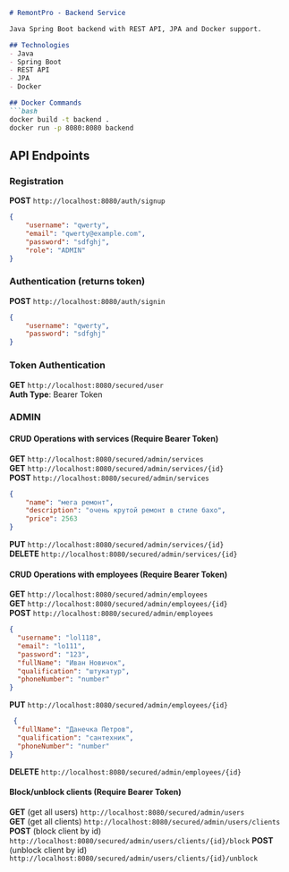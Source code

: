 ```markdown
# RemontPro - Backend Service

Java Spring Boot backend with REST API, JPA and Docker support.

## Technologies
- Java
- Spring Boot
- REST API
- JPA
- Docker

## Docker Commands
```bash
docker build -t backend .
docker run -p 8080:8080 backend
```

## API Endpoints

### Registration 
**POST** `http://localhost:8080/auth/signup`

```json
{
    "username": "qwerty",
    "email": "qwerty@example.com",
    "password": "sdfghj",
    "role": "ADMIN"
}
```

### Authentication (returns token)
**POST** `http://localhost:8080/auth/signin`

```json
{
    "username": "qwerty",
    "password": "sdfghj"
}
```

### Token Authentication
**GET** `http://localhost:8080/secured/user`  
**Auth Type**: Bearer Token 

### ADMIN
#### CRUD Operations with services (Require Bearer Token)
**GET**    `http://localhost:8080/secured/admin/services`  
**GET**    `http://localhost:8080/secured/admin/services/{id}`  
**POST**   `http://localhost:8080/secured/admin/services`

```json
{
    "name": "мега ремонт",
    "description": "очень крутой ремонт в стиле бахо",
    "price": 2563
}
```

**PUT**    `http://localhost:8080/secured/admin/services/{id}`  
**DELETE** `http://localhost:8080/secured/admin/services/{id}`

#### CRUD Operations with employees (Require Bearer Token)
**GET**    `http://localhost:8080/secured/admin/employees`  
**GET**    `http://localhost:8080/secured/admin/employees/{id}`  
**POST**   `http://localhost:8080/secured/admin/employees`

```json
{
  "username": "lol118",
  "email": "lo111",
  "password": "123",
  "fullName": "Иван Новичок",
  "qualification": "штукатур",
  "phoneNumber": "number"
}
```

**PUT**    `http://localhost:8080/secured/admin/employees/{id}`  
```json
 {
  "fullName": "Данечка Петров",
  "qualification": "сантехник",
  "phoneNumber": "number"
}

```
**DELETE** `http://localhost:8080/secured/admin/employees/{id}`

#### Block/unblock clients (Require Bearer Token)
**GET** (get all users)    `http://localhost:8080/secured/admin/users`  
**GET**  (get all clients)  `http://localhost:8080/secured/admin/users/clients`  
**POST** (block client by id)  `http://localhost:8080/secured/admin/users/clients/{id}/block`
**POST** (unblock client by id)  `http://localhost:8080/secured/admin/users/clients/{id}/unblock`

```
